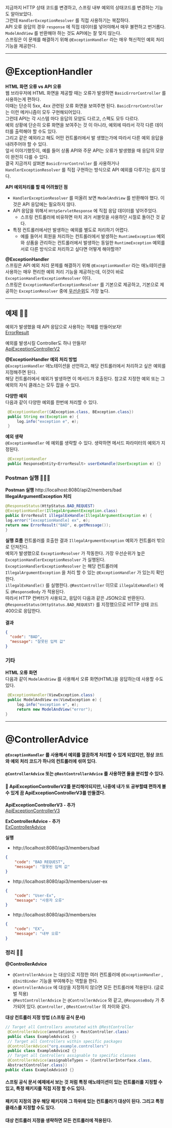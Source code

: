 지금까지 HTTP 상태 코드를 변경하고, 스프링 내부 예외의 상태코드를 변경하는 기능도 알아보았다. <br>
그런데 `HandlerExceptionResolver` 를 직접 사용하기는 복잡하다. <br>
API 오류 응답의 경우 `response` 에 직접 데이터를 넣어야해서 매우 불편하고 번거롭다. <br>
`ModelAndView` 를 반환해야 하는 것도 API에는 잘 맞지 않는다.<br>
스프링은 이 문제를 해결하기 위해 `@ExceptionHandler` 라는 매우 혁신적인 예외 처리 기능을 제공한다. <br>
***
# @ExceptionHandler

**HTML 화면 오류 vs API 오류** <br>
웹 브라우저에 HTML 화면을 제공할 때는 오류가 발생하면 `BasicErrorController` 를 사용하는게 편하다. <br>
이때는 단순히 5xx, 4xx 관련된 오류 화면을 보여주면 된다. `BasicErrorController` 는 이런 메커니즘이 모두 구현해되어있다.<br>
그런데 API는 각 시스템 마다 응답의 모양도 다르고, 스펙도 모두 다르다. <br>
예외 상황에 단순히 오류 화면을 보여주는 것 이 아니라, 예외에 따라서 각각 다른 데이터를 출력해야 할 수도 있다.<br> 
그리고 같은 예외라고 해도 어떤 컨트롤러에서 발 생했는가에 따라서 다른 예외 응답을 내려주어야 할 수 있다.<br>
앞서 이야기했듯이, 예를 들어 상품 API와 주문 API는 오류가 발생했을 때 응답의 모양이 완전히 다를 수 있다.<br>
결국 지금까지 살펴본 `BasicErrorController` 를 사용하거나 `HandlerExceptionResolver` 를 직접 구현하는 방식으로 API 예외를 다루기는 쉽지 않다.<br>


**API 예외처리를 할 떄 어려웠던 점** <br>
- `HandlerExceptionResolver` 를 떠올려 보면 `ModelAndView` 를 반환해야 했다. 이것은 API 응답에는 필요하지 않다.
- API 응답을 위해서 `HttpServletResponse` 에 직접 응답 데이터를 넣어주었다.
  - 스프링 컨트롤러에 비유하면 마치 과거 서블릿을 사용하던 시절로 돌아간 것 같다.
- 특정 컨트롤러에서만 발생하는 예외를 별도로 처리하기 어렵다. 
  - 예를 들어서 회원을 처리하는 컨트롤러에서 발생하는 `RuntimeException` 예외와 상품을 관리하는 컨트롤러에서 발생하는 동일한 `RuntimeException` 예외를 서로 다른 방식으로 처리하고 싶다면 어떻게 해야할까?

**@ExceptionHandler**<br>
스프링은 API 예외 처리 문제를 해결하기 위해 `@ExceptionHandler` 라는 애노테이션을 사용하는 매우 편리한 예외 처리 기능을 제공하는데, 이것이 바로 `ExceptionHandlerExceptionResolver` 이다. <br>
스프링은 `ExceptionHandlerExceptionResolver` 를 기본으로 제공하고, 기본으로 제공하는 `ExceptionResolver` 중에 [우선순위](https://github.com/imkh817/exception-spring/blob/master/src/main/resources/templates/스프링이%20제공하는%20ExceptionResolver%20우선%20순위.md)도 가장 높다.
***

## 예제 ✍🏻
예외가 발생했을 때 API 응답으로 사용하는 객체를 만들어보자!<br>
[ErrorResult](https://github.com/imkh817/exception-spring/blob/master/src/main/java/home/exception/exhandler/ErrorResult.java)

예외를 발생시킬 Controller도 하나 만들자!<br>
[ApiExceptionControllerV2](https://github.com/imkh817/exception-spring/blob/master/src/main/java/home/exception/api/ApiExceptionControllerV2.java)

**@ExceptionHandler 예외 처리 방법** <br>
`@ExceptionHandler` 애노테이션을 선언하고, 해당 컨트롤러에서 처리하고 싶은 예외를 지정해주면 된다. <br>
해당 컨트롤러에서 예외가 발생하면 이 메서드가 호출된다. 참고로 지정한 예외 또는 그 예외의 자식 클래스는 모두 잡을 수 있다.<br>


**다양한 예외** <br>
다음과 같이 다양한 예외를 한번에 처리할 수 있다.<br>
```java
 @ExceptionHandler({AException.class, BException.class})
 public String ex(Exception e) {
     log.info("exception e", e);
 }
```
**예외 생략**<br>
`@ExceptionHandler` 에 예외를 생략할 수 있다. 생략하면 메서드 파라미터의 예외가 지정된다.<br>
```java
 @ExceptionHandler
 public ResponseEntity<ErrorResult> userExHandle(UserException e) {}
```

### Postman 실행 👨🏻‍💻
**Postman 실행** 
http://localhost:8080/api2/members/bad <br>
**IllegalArgumentException 처리** 
```java
@ResponseStatus(HttpStatus.BAD_REQUEST)
@ExceptionHandler(IllegalArgumentException.class)
public ErrorResult illegalExHandle(IllegalArgumentException e) {
log.error("[exceptionHandle] ex", e);
return new ErrorResult("BAD", e.getMessage());
}
```
**실행 흐름**
컨트롤러를 호출한 결과 `IllegalArgumentException` 예외가 컨트롤러 밖으로 던져진다. <br>
예외가 발생했으로 `ExceptionResolver` 가 작동한다. 가장 우선순위가 높은`ExceptionHandlerExceptionResolver` 가 실행된다.<br>
`ExceptionHandlerExceptionResolver` 는 해당 컨트롤러에 `IllegalArgumentException` 을 처리 할 수 있는 `@ExceptionHandler` 가 있는지 확인한다.<br>
`illegalExHandle()` 를 실행한다. `@RestController` 이므로 `illegalExHandle()` 에도 `@ResponseBody` 가 적용된다.<br>
따라서 HTTP 컨버터가 사용되고, 응답이 다음과 같은 JSON으로 반환된다. `@ResponseStatus(HttpStatus.BAD_REQUEST)` 를 지정했으므로 HTTP 상태 코드 400으로 응답한다.<br><br>
**결과** 
```json
{
  "code": "BAD",
  "message": "잘못된 입력 값"
}
```

### 기타
**HTML 오류 화면** <br>
다음과 같이 `ModelAndView` 를 사용해서 오류 화면(HTML)을 응답하는데 사용할 수도 있다. <br>
```java
 @ExceptionHandler(ViewException.class)
 public ModelAndView ex(ViewException e) {
     log.info("exception e", e);
     return new ModelAndView("error");
}
```
***
# @ControllerAdvice

#### `@ExceptionHandler` 를 사용해서 예외를 깔끔하게 처리할 수 있게 되었지만, 정상 코드와 예외 처리 코드가 하나의 컨트롤러에 섞여 있다. 
#### `@ControllerAdvice` 또는 `@RestControllerAdvice` 를 사용하면 둘을 분리할 수 있다.

#### 🙏 ApiExceptionControllerV2를 분리해야되지만, 나중에 내가 또 공부할떄 편하게 볼 수 있게 끔 ApiExceptionControllerV3를 만들겠다. ️<br>
**ApiExceptionControllerV3 - 추가** <br>
[ApiExceptionControllerV3](https://github.com/imkh817/exception-spring/blob/master/src/main/java/home/exception/api/ApiExceptionControllerV3.java) <br>

**ExControllerAdvice - 추가** <br>
[ExControllerAdvice](https://github.com/imkh817/exception-spring/blob/master/src/main/java/home/exception/exhandler/advice/ExControllerAdvice.java) <br>

**실행** <br>
- http://localhost:8080/api3/members/bad
```json
{
    "code": "BAD REQUEST",
    "message": "잘못된 입력 값"
}
```
- http://localhost:8080/api3/members/user-ex
```json
{
    "code": "User-Ex",
    "message": "사용자 오류"
}
```
- http://localhost:8080/api3/members/ex
```json
{
    "code": "EX",
    "message": "내부 오류"
}
```
### 정리 ✍🏻
**@ControllerAdvice** <br>
- `@ControllerAdvice` 는 대상으로 지정한 여러 컨트롤러에 `@ExceptionHandler` , `@InitBinder` 기능을 부여해주는 역할을 한다. <br>
- `@ControllerAdvice` 에 대상을 지정하지 않으면 모든 컨트롤러에 적용된다. (글로벌 적용) 
- `@RestControllerAdvice` 는 `@ControllerAdvice` 와 같고, `@ResponseBody` 가 추가되어 있다. `@Controller` , `@RestController` 의 차이와 같다.

**대상 컨트롤러 지정 방법 (스프링 공식 문서)** <br>
```java
// Target all Controllers annotated with @RestController
 @ControllerAdvice(annotations = RestController.class)
 public class ExampleAdvice1 {}
 // Target all Controllers within specific packages
 @ControllerAdvice("org.example.controllers")
 public class ExampleAdvice2 {}
 // Target all Controllers assignable to specific classes
 @ControllerAdvice(assignableTypes = {ControllerInterface.class,
 AbstractController.class})
public class ExampleAdvice3 {}
```
#### 스프링 공식 문서 예제에서 보는 것 처럼 특정 애노테이션이 있는 컨트롤러를 지정할 수 있고, 특정 패키지를 직접 지정 할 수도 있다. 
#### 패키지 지정의 경우 해당 패키지와 그 하위에 있는 컨트롤러가 대상이 된다. 그리고 특정 클래스를 지정할 수도 있다.
#### 대상 컨트롤러 지정을 생략하면 모든 컨트롤러에 적용된다.